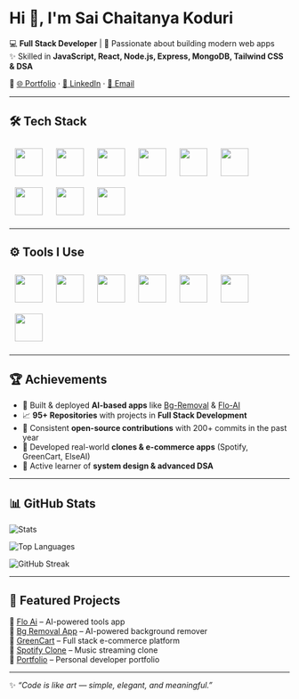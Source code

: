 # Hi 👋, I'm Sai Chaitanya Koduri  

💻 **Full Stack Developer** | 🚀 Passionate about building modern web apps  
✨ Skilled in **JavaScript, React, Node.js, Express, MongoDB, Tailwind CSS & DSA**  

🔗 [🌐 Portfolio](https://webinfloo.com) · [💼 LinkedIn](https://www.linkedin.com/in/saichaitanyakoduri) · [📧 Email](mailto:k.saichaitanya222@gmail.com)  

---

## 🛠️ Tech Stack  

<p align="left">
  <img src="https://skillicons.dev/icons?i=html" width="50" height="50" style="margin:10px"/>
  <img src="https://skillicons.dev/icons?i=css" width="50" height="50" style="margin:10px"/>
  <img src="https://skillicons.dev/icons?i=bootstrap" width="50" height="50" style="margin:10px"/>
  <img src="https://skillicons.dev/icons?i=javascript" width="50" height="50" style="margin:10px"/>
  <img src="https://skillicons.dev/icons?i=react" width="50" height="50" style="margin:10px"/>
  <img src="https://skillicons.dev/icons?i=nodejs" width="50" height="50" style="margin:10px"/>
  <img src="https://skillicons.dev/icons?i=express" width="50" height="50" style="margin:10px"/>
  <img src="https://skillicons.dev/icons?i=mongodb" width="50" height="50" style="margin:10px"/>
  <img src="https://skillicons.dev/icons?i=tailwind" width="50" height="50" style="margin:10px"/>
</p>

---

## ⚙️ Tools I Use  

<p align="left">
  <img src="https://skillicons.dev/icons?i=github" width="50" height="50" style="margin:10px"/>
  <img src="https://skillicons.dev/icons?i=vercel" width="50" height="50" style="margin:10px"/>
  <img src="https://skillicons.dev/icons?i=netlify" width="50" height="50" style="margin:10px"/>
  <img src="https://skillicons.dev/icons?i=render" width="50" height="50" style="margin:10px"/>
  <img src="https://github.com/user-attachments/assets/a08a9fa1-b9b2-4b87-9bb3-ba80d0e4f6db" 
 width="50" height="50" style="margin:10px"/>
  <img src="https://seeklogo.com/images/I/imagekit-io-logo-38E4F6C80E-seeklogo.com.png" width="50" height="50" style="margin:10px"/>
  <img src="https://skillicons.dev/icons?i=figma" width="50" height="50" style="margin:10px"/> <!-- using figma icon for Framer Motion -->
</p>

---

## 🏆 Achievements  
- 🌟 Built & deployed **AI-based apps** like [Bg-Removal](https://bgremoval.webinfloo.com) & [Flo-AI](https://flo-ai.webinfloo.com)  
- 📈 **95+ Repositories** with projects in **Full Stack Development**  
- 🎯 Consistent **open-source contributions** with 200+ commits in the past year  
- 🥇 Developed real-world **clones & e-commerce apps** (Spotify, GreenCart, ElseAI)  
- 🚀 Active learner of **system design & advanced DSA**  

---

## 📊 GitHub Stats  

![Stats](https://github-readme-stats.vercel.app/api?username=SAICHAITANYAK2003&show_icons=true&theme=tokyonight&hide_border=true)  

![Top Languages](https://github-readme-stats.vercel.app/api/top-langs/?username=SAICHAITANYAK2003&layout=compact&theme=tokyonight&hide_border=true)  

![GitHub Streak](https://github-readme-streak-stats.herokuapp.com/?user=SAICHAITANYAK2003&theme=tokyonight&hide_border=true)  

---

## 🌟 Featured Projects  
🔹 [Flo Ai](https://floai.webinfloo.com) – AI-powered tools app  
🔹 [Bg Removal App](https://bgremoval.webinfloo.com) – AI-powered background remover  
🔹 [GreenCart](https://greencart.webinfloo.com) – Full stack e-commerce platform  
🔹 [Spotify Clone](https://tunic.webinfloo.com) – Music streaming clone  
🔹 [Portfolio](https://webinfloo.com) – Personal developer portfolio  

---

✨ *“Code is like art — simple, elegant, and meaningful.”*  
